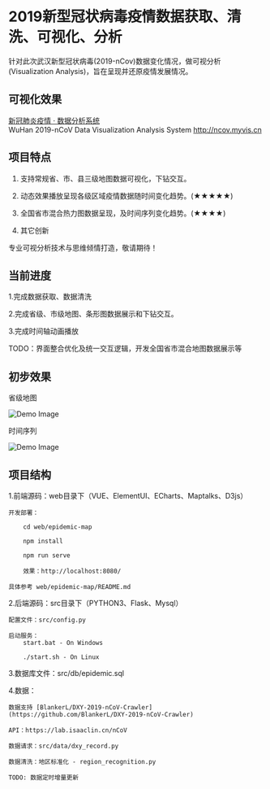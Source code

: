 
# 2019新型冠状病毒疫情数据获取、清洗、可视化、分析

针对此次武汉新型冠状病毒(2019-nCov)数据变化情况，做可视分析(Visualization Analysis)，旨在呈现并还原疫情发展情况。

## 可视化效果

[新冠肺炎疫情 · 数据分析系统](http://ncov.myvis.cn)  
	WuHan 2019-nCoV Data Visualization Analysis System		http://ncov.myvis.cn

	

## 项目特点

1. 支持常规省、市、县三级地图数据可视化，下钻交互。

2. 动态效果播放呈现各级区域疫情数据随时间变化趋势。(★★★★★)

3. 全国省市混合热力图数据呈现，及时间序列变化趋势。(★★★★)

4. 其它创新

专业可视分析技术与思维倾情打造，敬请期待！

## 当前进度

1.完成数据获取、数据清洗

2.完成省级、市级地图、条形图数据展示和下钻交互。

3.完成时间轴动画播放

TODO：界面整合优化及统一交互逻辑，开发全国省市混合地图数据展示等


## 初步效果

省级地图

![Demo Image](https://github.com/simonblowsnow/2019-ncov-vis/blob/master/web/epidemic-map/image/demo4.png)

时间序列

![Demo Image](https://github.com/simonblowsnow/2019-ncov-vis/blob/master/web/epidemic-map/image/demo3.png)



## 项目结构

1.前端源码：web目录下（VUE、ElementUI、ECharts、Maptalks、D3js）

	开发部署：
		
		cd web/epidemic-map
		
		npm install
		
		npm run serve
		
		效果：http://localhost:8080/
		
	具体参考 web/epidemic-map/README.md
	
	

2.后端源码：src目录下（PYTHON3、Flask、Mysql）

	配置文件：src/config.py	
	
	启动服务：
		start.bat - On Windows
		
		./start.sh - On Linux
		

3.数据库文件：src/db/epidemic.sql

4.数据：
	
	数据支持 [BlankerL/DXY-2019-nCoV-Crawler](https://github.com/BlankerL/DXY-2019-nCoV-Crawler)  
	
	API：https://lab.isaaclin.cn/nCoV
	
	数据请求：src/data/dxy_record.py
	
	数据清洗：地区标准化 - region_recognition.py
	
	TODO: 数据定时增量更新
